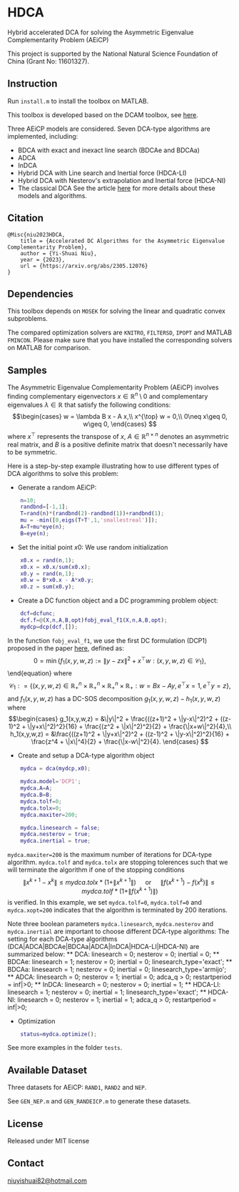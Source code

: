 # HDCA
Hybrid accelerated DCA for solving the Asymmetric Eigenvalue Complementarity Problem (AEiCP)

This project is supported by the National Natural Science Foundation of China (Grant No: 11601327).

## Instruction

Run `install.m` to install the toolbox on MATLAB.

This toolbox is developed based on the DCAM toolbox, see [here](https://github.com/niuyishuai/DCAM).

Three AEiCP models are considered. Seven DCA-type algorithms are implemented, including: 
* BDCA with exact and inexact line search (BDCAe and BDCAa)
* ADCA
* InDCA
* Hybrid DCA with Line search and Inertial force (HDCA-LI)
* Hybrid DCA with Nesterov's extrapolation and Inertial force (HDCA-NI)
* The classical DCA
See the article [here](https://arxiv.org/abs/2305.12076) for more details about these models and algorithms.

## Citation

```
@Misc{niu2023HDCA,
	title = {Accelerated DC Algorithms for the Asymmetric Eigenvalue Complementarity Problem},
	author = {Yi-Shuai Niu},	
	year = {2023},
	url = {https://arxiv.org/abs/2305.12076}
}
```

## Dependencies

This toolbox depends on `MOSEK` for solving the linear and quadratic convex subproblems.

The compared optimization solvers are `KNITRO`, `FILTERSD`, `IPOPT` and MATLAB `FMINCON`. Please make sure that you have installed the corresponding solvers on MATLAB for comparison.


## Samples

The Asymmetric Eigenvalue Complementarity Problem (AEiCP) involves finding complementary eigenvectors $x\in \mathbb{R}^n\setminus {0}$ and complementary eigenvalues $\lambda\in \mathbb{R}$ that satisfy the following conditions: 
$$\begin{cases}
		w = \lambda B   x - A  x,\\
		x^{\top}  w = 0,\\
		0\neq x\geq 0, w\geq 0,
	\end{cases}
$$
where $x^{\top}$ represents the transpose of $x$, $A\in \mathbb{R}^{n\times n}$ denotes an asymmetric real matrix, and $B$ is a positive definite matrix that doesn't necessarily have to be symmetric.

Here is a step-by-step example illustrating how to use different types of DCA algorithms to solve this problem:

* Generate a random AEiCP:
``` Matlab
	n=10;
    randbnd=[-1,1];
    T=rand(n)*(randbnd(2)-randbnd(1))+randbnd(1);
    mu = -min([0,eigs(T+T',1,'smallestreal')]);
    A=T+mu*eye(n);
    B=eye(n);
```

* Set the initial point $x0$:
We use random initialization 
``` Matlab
	x0.x = rand(n,1);
    x0.x = x0.x/sum(x0.x);
    x0.y = rand(n,1);
    x0.w = B*x0.x - A*x0.y;
    x0.z = sum(x0.y);
```

* Create a DC function object and a DC programming problem object:
``` Matlab
	dcf=dcfunc;
	dcf.f=@(X,n,A,B,opt)fobj_eval_f1(X,n,A,B,opt);
	mydcp=dcp(dcf,[]);
```
In the function `fobj_eval_f1`, we use the first DC formulation (DCP1) proposed in the paper [here](https://arxiv.org/abs/2305.12076), defined as:
$$0 = \min\{f_1(x,y,w,z) := \|y-z x\|^2 + x^{\top}w :  (x,y,w,z)\in \mathcal{C}_1\},\tag{NLP1} $$
\end{equation}
where $$\mathcal{C}_1: = \{(x,y,w,z)\in \mathbb{R}^n_+ \times \mathbb{R}^n_+ \times \mathbb{R}^n_+ \times \mathbb{R}_+ : w = Bx -A y, e^{\top}x = 1, e^{\top}y=z\},$$
and $f_1(x,y,w,z)$ has a DC-SOS decomposition $g_1(x,y,w,z) - h_1(x,y,w,z)$ where 
$$\begin{cases}
		g_1(x,y,w,z) = &\|y\|^2 + \frac{((z+1)^2 + \|y-x\|^2)^2 + ((z-1)^2 + \|y+x\|^2)^2}{16} + \frac{(z^2 	+ \|x\|^2)^2}{2} + \frac{\|x+w\|^2}{4},\\
		h_1(x,y,w,z) = &\frac{((z+1)^2 + \|y+x\|^2)^2 + ((z-1)^2 + \|y-x\|^2)^2}{16} + \frac{z^4 + \|x\|^4}{2} + \frac{\|x-w\|^2}{4}.
	\end{cases}
$$

* Create and setup a DCA-type algorithm object
``` Matlab 
	mydca = dca(mydcp,x0);

	mydca.model='DCP1';	
	mydca.A=A;
	mydca.B=B;
	mydca.tolf=0;
	mydca.tolx=0;
	mydca.maxiter=200;

	mydca.linesearch = false;
	mydca.nesterov = true;
	mydca.inertial = true;
```
`mydca.maxiter=200` is the maximum number of iterations for DCA-type algorithm.
`mydca.tolf` and `mydca.tolx` are stopping tolerences such that we will terminate the algorithm if one of the stopping conditions
$$\|x^{k+1}-x^k\|\leq mydca.tolx * (1+\|x^{k+1}\|) \quad \text{ or } \quad \|f(x^{k+1})-f(x^k)\|\leq mydca.tolf * (1+\|f(x^{k+1})\|)$$
is verified. In this example, we set `mydca.tolf=0`, `mydca.tolf=0` and `mydca.xopt=200` indicates that the algorithm is terminated by 200 iterations. 

Note three boolean parameters `mydca.linesearch`, `mydca.nesterov` and `mydca.inertial` are important to choose different DCA-type algorithms:
The setting for each DCA-type algorithms (DCA|ADCA|BDCAe|BDCAa|ADCA|InDCA|HDCA-LI|HDCA-NI) are summarized below:
** DCA: linesearch = 0; nesterov = 0; inertial = 0;
** BDCAe: linesearch = 1; nesterov = 0; inertial = 0; linesearch_type='exact';
** BDCAa: linesearch = 1; nesterov = 0; inertial = 0; linesearch_type='armijo';
** ADCA: linesearch = 0; nesterov = 1; inertial = 0; adca_q > 0; restartperiod = inf|>0;
** InDCA: linesearch = 0; nesterov = 0; inertial = 1;
** HDCA-LI: linesearch = 1; nesterov = 0; inertial = 1; linesearch_type='exact';
** HDCA-NI: linesearch = 0; nesterov = 1; inertial = 1; adca_q > 0; restartperiod = inf|>0;

* Optimization
``` Matlab 
	status=mydca.optimize();
```

See more examples in the folder `tests`.

## Available Dataset
Three datasets for AEiCP: `RAND1`, `RAND2` and `NEP`. 

See `GEN_NEP.m` and `GEN_RANDEICP.m` to generate these datasets.

## License

Released under MIT license

## Contact

niuyishuai82@hotmail.com
